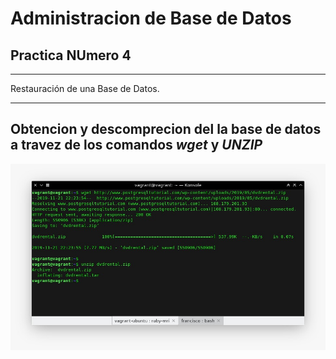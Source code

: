 # Administracion de Base de Datos 

## Practica NUmero 4
---
Restauración de una Base de Datos.

---

## Obtencion y descomprecion del la base de datos a travez de los comandos ***wget*** y ***UNZIP***
![wget, unzip](images/1.jpeg)
